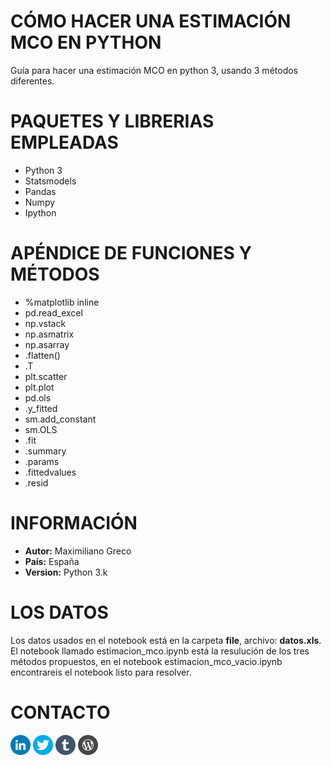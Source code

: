 # CÓMO HACER UNA ESTIMACIÓN MCO EN PYTHON

Guía para hacer una estimación MCO en python 3, usando 3 métodos diferentes.

# PAQUETES Y LIBRERIAS EMPLEADAS

- Python 3
- Statsmodels
- Pandas
- Numpy
- Ipython

# APÉNDICE DE FUNCIONES Y MÉTODOS

- %matplotlib inline
- pd.read_excel
- np.vstack
- np.asmatrix
- np.asarray
- .flatten()![![![]()]()]()
- .T
- plt.scatter
- plt.plot
- pd.ols
- .y_fitted
- sm.add_constant
- sm.OLS
- .fit
- .summary
- .params
- .fittedvalues
- .resid


# INFORMACIÓN

- __Autor:__ Maximiliano Greco
- __País:__ España
- __Version:__ Python 3.k

# LOS DATOS

Los datos usados en el notebook está en la carpeta __file__, archivo: __datos.xls__. El notebook llamado estimacion\_mco.ipynb está la resulución de los tres métodos propuestos, en el notebook estimacion\_mco\_vacio.ipynb encontrareis el notebook listo para resolver.

# CONTACTO

[![linkedin_logo](imgs/LinkedIn.png)](http://j.mp/1iBJ5S5) [![twitter_logo](imgs/Twitter.png)](http://j.mp/1JZNKnH) [![web](imgs/Tumblr.png)](http://j.mp/1VRjkeP) [![Econstuff](imgs/Wordpress.png)](http://j.mp/19khwmQ)
